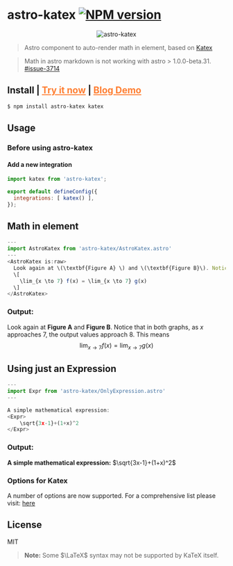 # astro-katex [![NPM version][npm-image]][npm-url]

<div align="center">

![astro-katex](https://raw.githubusercontent.com/victor0x16/astro-katex/full-integration/packages/astro-katex/images/katex.jpeg)

</div>

> Astro component to auto-render math in element, based on [Katex](https://github.com/KaTeX/KaTeX)

> Math in astro markdown is not working with astro > 1.0.0-beta.31. [#issue-3714](https://github.com/withastro/astro/issues/3714)


## Install | <a href="https://codesandbox.io/s/cranky-moon-wfg8uo" style="color: #ff7f33;">Try it now</a> | <a href="https://victor0x16.github.io/demo-astro-katex/" style="color: #ff7f33;">Blog Demo</a>

```sh
$ npm install astro-katex katex
```

## Usage

### Before using astro-katex

#### Add a new integration
```js
import katex from 'astro-katex';

export default defineConfig({
  integrations: [ katex() ],
});
```
## Math in element

```js
---
import AstroKatex from 'astro-katex/AstroKatex.astro'
---
<AstroKatex is:raw>
  Look again at \(\textbf{Figure A} \) and \(\textbf{Figure B}\). Notice that in both graphs, as  \(x\)  approaches \(7\), the output values approach \(8\). This means
  \[
    \lim_{x \to 7} f(x) = \lim_{x \to 7} g(x)
  \]
</AstroKatex>
```
### Output:
 Look again at $\textbf{Figure A}$ and $\textbf{Figure B}$. Notice that in both graphs, as  $x$  approaches $7$, the output values approach $8$. This means $$\lim_{x \to 7} f(x) = \lim_{x \to 7} g(x)$$

## Using just an Expression

```js
---
import Expr from 'astro-katex/OnlyExpression.astro'
---

A simple mathematical expression:
<Expr>
    \sqrt{3x-1}+(1+x)^2
</Expr>
```
### Output:
**A simple mathematical expression:**
$\sqrt{3x-1}+(1+x)^2$

### Options for Katex

A number of options are now supported. For a comprehensive list please visit: [here](https://katex.org/docs/supported.html)

## License

MIT

> **Note:** Some $\LaTeX$ syntax may not be supported by KaTeX itself.

[npm-image]: https://badge.fury.io/js/astro-katex.svg
[npm-url]: https://npmjs.org/package/astro-katex